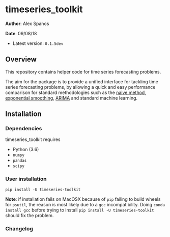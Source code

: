 # timeseries_toolkit

**Author**: Alex Spanos

**Date**: 09/08/18

* Latest version: `0.1.5dev`


## Overview

This repository contains helper code for time series forecasting
problems.

The aim for the package is to provide a unified interface for tackling
time series forecasting problems, by allowing a quick and easy performance
comparison for standard methodologies such as the
[naive method](https://en.wikipedia.org/wiki/Forecasting#Na%C3%AFve_approach),
[exponential smoothing](https://en.wikipedia.org/wiki/Exponential_smoothing),
[ARIMA](https://en.wikipedia.org/wiki/Autoregressive_integrated_moving_average) and standard machine
 learning.



## Installation

### Dependencies

timeseries_toolkit requires

- Python (3.6)
- `numpy`
- `pandas`
- `scipy`

### User installation

`pip install -U timeseries-toolkit`

**Note**: if installation fails on MacOSX because of `pip` failing to
build wheels for `psutil`, the reason is most likely due to a `gcc`
incompatibility. Doing `conda install gcc` before trying to install
`pip install -U timeseries-toolkit` should fix the problem.

### Changelog